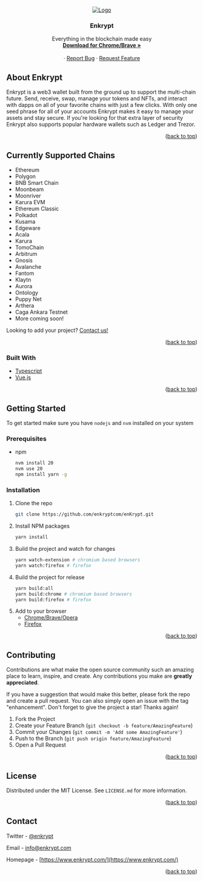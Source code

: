 <br />
<div align="center">
  <a href="https://github.com/enkryptcom/enKrypt">
    <img src="enkrypt.png" alt="Logo">
  </a>

  <h3 align="center">Enkrypt</h3>

  <p align="center">
    Everything in the blockchain made easy
    <br />
    <a href="https://chrome.google.com/webstore/detail/enkrypt-ethereum-and-polk/kkpllkodjeloidieedojogacfhpaihoh">
      <strong>Download for Chrome/Brave »</strong>
    </a>
    <br />
    <br />
    ·
    <a href="https://github.com/enkryptcom/enKrypt/issues">Report Bug</a>
    ·
    <a href="https://github.com/enkryptcom/enKrypt/issues">Request Feature</a>
  </p>
</div>

<!-- ABOUT THE PROJECT -->

## About Enkrypt

Enkrypt is a web3 wallet built from the ground up to support the multi-chain future. Send, receive, swap, manage your tokens and NFTs, and interact with dapps on all of your favorite chains with just a few clicks. With only one seed phrase for all of your accounts Enkrypt makes it easy to manage your assets and stay secure. If you're looking for that extra layer of security Enkrypt also supports popular hardware wallets such as Ledger and Trezor.

<p align="right">(<a href="#top">back to top</a>)</p>

## Currently Supported Chains

- Ethereum
- Polygon
- BNB Smart Chain
- Moonbeam
- Moonriver
- Karura EVM
- Ethereum Classic
- Polkadot
- Kusama
- Edgeware
- Acala
- Karura
- TomoChain
- Arbitrum
- Gnosis
- Avalanche
- Fantom
- Klaytn
- Aurora
- Ontology
- Puppy Net
- Arthera
- Caga Ankara Testnet
- More coming soon!

Looking to add your project? [Contact us!](https://mewwallet.typeform.com/enkrypt-inquiry?typeform-source=www.enkrypt.com)

<p align="right">(<a href="#top">back to top</a>)</p>

### Built With

- [Typescript](https://www.typescriptlang.org/)
- [Vue.js](https://vuejs.org/)

<p align="right">(<a href="#top">back to top</a>)</p>

<!-- GETTING STARTED -->

## Getting Started

To get started make sure you have `nodejs` and `nvm` installed on your system

### Prerequisites

- npm
  ```sh
  nvm install 20
  nvm use 20
  npm install yarn -g
  ```

### Installation

1. Clone the repo
   ```sh
   git clone https://github.com/enkryptcom/enKrypt.git
   ```
2. Install NPM packages
   ```sh
   yarn install
   ```
3. Build the project and watch for changes
   ```sh
   yarn watch-extension # chromium based browsers
   yarn watch:firefox # firefox
   ```
4. Build the project for release
   ```sh
   yarn build:all
   yarn build:chrome # chromium based browsers
   yarn build:firefox # firefox
   ```
5. Add to your browser
   - [Chrome/Brave/Opera](https://developer.chrome.com/docs/extensions/mv2/getstarted/#manifest)
   - [Firefox](https://developer.mozilla.org/en-US/docs/Mozilla/Add-ons/WebExtensions/Your_first_WebExtension#installing)

<p align="right">(<a href="#top">back to top</a>)</p>

<!-- CONTRIBUTING -->

## Contributing

Contributions are what make the open source community such an amazing place to learn, inspire, and create. Any contributions you make are **greatly appreciated**.

If you have a suggestion that would make this better, please fork the repo and create a pull request. You can also simply open an issue with the tag "enhancement".
Don't forget to give the project a star! Thanks again!

1. Fork the Project
2. Create your Feature Branch (`git checkout -b feature/AmazingFeature`)
3. Commit your Changes (`git commit -m 'Add some AmazingFeature'`)
4. Push to the Branch (`git push origin feature/AmazingFeature`)
5. Open a Pull Request

<p align="right">(<a href="#top">back to top</a>)</p>

<!-- LICENSE -->

## License

Distributed under the MIT License. See `LICENSE.md` for more information.

<p align="right">(<a href="#top">back to top</a>)</p>

<!-- CONTACT -->

## Contact

Twitter - [@enkrypt](https://twitter.com/enkrypt)

Email - info@enkrypt.com

Homepage - [https://www.enkrypt.com/](https://www.enkrypt.com/)

<p align="right">(<a href="#top">back to top</a>)</p>

